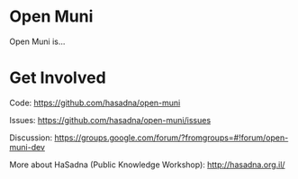 Open Muni
=========

Open Muni is...

Get Involved
============

Code: https://github.com/hasadna/open-muni

Issues: https://github.com/hasadna/open-muni/issues

Discussion: https://groups.google.com/forum/?fromgroups=#!forum/open-muni-dev

More about HaSadna (Public Knowledge Workshop): http://hasadna.org.il/

